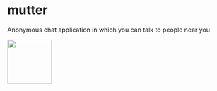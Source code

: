 # mutter
Anonymous chat application in which you can talk to people near you 



<img src="[https://your-image-url.type](https://github.com/anandhu-here/mutter/assets/67233744/07313a15-af2c-4954-8602-8488fa8ab243)https://github.com/anandhu-here/mutter/assets/67233744/07313a15-af2c-4954-8602-8488fa8ab243" width="100" height="100">


